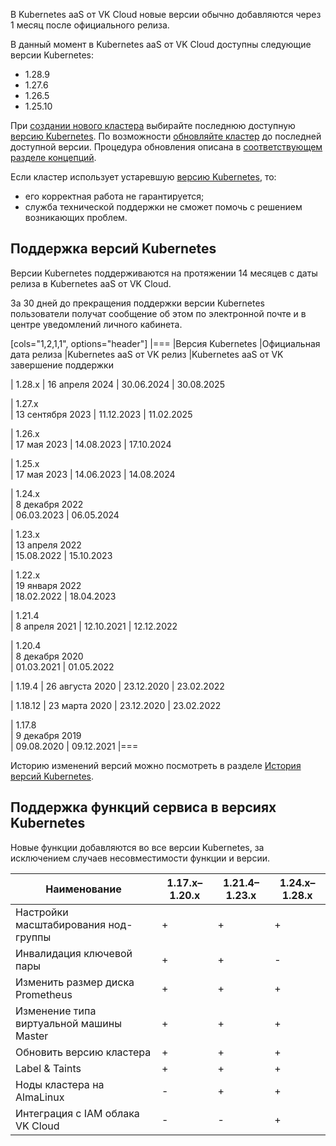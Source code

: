 В Kubernetes aaS от VK Cloud новые версии обычно добавляются через 1 месяц после официального релиза.

В данный момент в Kubernetes aaS от VK Cloud доступны следующие версии Kubernetes:

- 1.28.9
- 1.27.6
- 1.26.5
- 1.25.10

При [создании нового кластера](../../../service-management/create-cluster) выбирайте последнюю доступную [версию Kubernetes](#podderzhka_versiy_kubernetes). По возможности [обновляйте кластер](../../../service-management/update) до последней доступной версии. Процедура обновления описана в [соответствующем разделе концепций](../../update).

Если кластер использует устаревшую [версию Kubernetes](#podderzhka_versiy_kubernetes), то:

- его корректная работа не гарантируется;
- служба технической поддержки не сможет помочь с решением возникающих проблем.

## Поддержка версий Kubernetes <a id="k8s-versions-list"></a>

Версии Kubernetes поддерживаются на протяжении 14 месяцев с даты релиза в Kubernetes aaS от VK Cloud.

За 30 дней до прекращения поддержки версии Kubernetes пользователи получат сообщение об этом по электронной почте и в центре уведомлений личного кабинета.

[cols="1,2,1,1", options="header"]
|===
|Версия Kubernetes
|Официальная дата релиза
|Kubernetes aaS от VK релиз
|Kubernetes aaS от VK завершение поддержки

| 1.28.x
| 16 апреля 2024
| 30.06.2024
| 30.08.2025

| 1.27.x  
| 13 сентября 2023
| 11.12.2023
| 11.02.2025

| 1.26.x  
| 17 мая 2023
| 14.08.2023
| 17.10.2024

| 1.25.x  
| 17 мая 2023
| 14.06.2023
| 14.08.2024

| 1.24.x  
| 8 декабря 2022  
| 06.03.2023
| 06.05.2024

| 1.23.x  
| 13 апреля 2022  
| 15.08.2022
| 15.10.2023

| 1.22.x  
| 19 января 2022  
| 18.02.2022
| 18.04.2023

| 1.21.4  
| 8 апреля 2021
| 12.10.2021
| 12.12.2022

| 1.20.4  
| 8 декабря 2020  
| 01.03.2021
| 01.05.2022

| 1.19.4
| 26 августа 2020
| 23.12.2020
| 23.02.2022

| 1.18.12
| 23 марта 2020
| 23.12.2020
| 23.02.2022

| 1.17.8  
| 9 декабря 2019  
| 09.08.2020
| 09.12.2021
|===

Историю изменений версий можно посмотреть в разделе [История версий Kubernetes](../version-changelog).

## Поддержка функций сервиса в версиях Kubernetes <a id="k8s-features-list"></a>

Новые функции добавляются во все версии Kubernetes, за исключением случаев несовместимости функции и версии.

| Наименование                             | 1.17.x–1.20.x | 1.21.4–1.23.х | 1.24.x–1.28.х |
| ---------------------------------------- | ------------- | ------------- | ------ |
| Настройки масштабирования нод-группы     | +             | +             | +      |
| Инвалидация ключевой пары                | +             | +             | -      |
| Изменить размер диска Prometheus         | +             | +             | +      |
| Изменение типа виртуальной машины Master | +             | +             | +      |
| Обновить версию кластера                 | +             | +             | +      |
| Label & Taints                           | +             | +             | +      |
| Ноды кластера на AlmaLinux               | -             | +             | +      |
| Интеграция с IAM облака VK Cloud         | -             | -             | +      |
